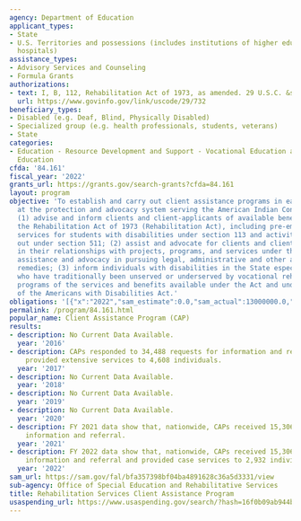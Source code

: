 ```yaml
---
agency: Department of Education
applicant_types:
- State
- U.S. Territories and possessions (includes institutions of higher education and
  hospitals)
assistance_types:
- Advisory Services and Counseling
- Formula Grants
authorizations:
- text: I, B, 112, Rehabilitation Act of 1973, as amended. 29 U.S.C. &sect; 732.
  url: https://www.govinfo.gov/link/uscode/29/732
beneficiary_types:
- Disabled (e.g. Deaf, Blind, Physically Disabled)
- Specialized group (e.g. health professionals, students, veterans)
- State
categories:
- Education - Resource Development and Support - Vocational Education and Handicapped
  Education
cfda: '84.161'
fiscal_year: '2022'
grants_url: https://grants.gov/search-grants?cfda=84.161
layout: program
objective: 'To establish and carry out client assistance programs in each State and
  at the protection and advocacy system serving the American Indian Consortium that:
  (1) advise and inform clients and client-applicants of available benefits under
  the Rehabilitation Act of 1973 (Rehabilitation Act), including pre-employment transitions
  services for students with disabilities under section 113 and activities carried
  out under section 511; (2) assist and advocate for clients and client- applicants
  in their relationships with projects, programs, and services under this Act, including
  assistance and advocacy in pursuing legal, administrative and other appropriate
  remedies; (3) inform individuals with disabilities in the State especially those
  who have traditionally been unserved or underserved by vocational rehabilitation
  programs of the services and benefits available under the Act and under Title I
  of the Americans with Disabilities Act.'
obligations: '[{"x":"2022","sam_estimate":0.0,"sam_actual":13000000.0,"usa_spending_actual":12795384.13},{"x":"2023","sam_estimate":13000000.0,"sam_actual":0.0,"usa_spending_actual":14552670.24},{"x":"2024","sam_estimate":13000000.0,"sam_actual":0.0,"usa_spending_actual":12108448.85}]'
permalink: /program/84.161.html
popular_name: Client Assistance Program (CAP)
results:
- description: No Current Data Available.
  year: '2016'
- description: CAPs responded to 34,488 requests for information and referral and
    provided extensive services to 4,608 individuals.
  year: '2017'
- description: No Current Data Available.
  year: '2018'
- description: No Current Data Available.
  year: '2019'
- description: No Current Data Available.
  year: '2020'
- description: FY 2021 data show that, nationwide, CAPs received 15,306 requests for
    information and referral.
  year: '2021'
- description: FY 2022 data show that, nationwide, CAPs received 15,306 requests for
    information and referral and provided case services to 2,932 individuals.
  year: '2022'
sam_url: https://sam.gov/fal/bfa357398bf04ba4891628c36a5d3331/view
sub-agency: Office of Special Education and Rehabilitative Services
title: Rehabilitation Services Client Assistance Program
usaspending_url: https://www.usaspending.gov/search/?hash=16f0b09ab944b2d58997e53066e85ef1
---
```

